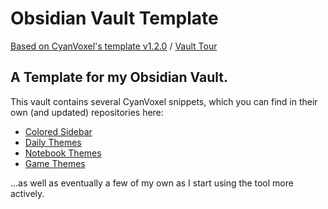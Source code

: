 # Obsidian Vault Template

[Based on CyanVoxel's template v1.2.0](https://github.com/CyanVoxel/Obsidian-Vault-Template) / [Vault Tour](https://youtu.be/rAkerV8rlow)

## A Template for my Obsidian Vault.

This vault contains several CyanVoxel snippets, which you can find in their own (and updated) repositories here:

- [Colored Sidebar](https://github.com/CyanVoxel/Obsidian-Colored-Sidebar)
- [Daily Themes](https://github.com/CyanVoxel/Obsidian-Daily-Themes)
- [Notebook Themes](https://github.com/CyanVoxel/Obsidian-Notebook-Themes)
- [Game Themes](https://github.com/CyanVoxel/Obsidian-Game-Themes)

...as well as eventually a few of my own as I start using the tool more actively.

